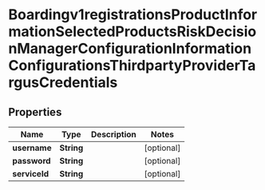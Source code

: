 
# Boardingv1registrationsProductInformationSelectedProductsRiskDecisionManagerConfigurationInformationConfigurationsThirdpartyProviderTargusCredentials

## Properties
Name | Type | Description | Notes
------------ | ------------- | ------------- | -------------
**username** | **String** |  |  [optional]
**password** | **String** |  |  [optional]
**serviceId** | **String** |  |  [optional]



